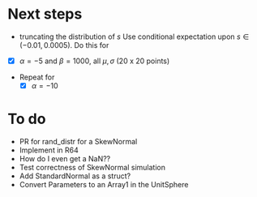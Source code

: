 # Next steps

-  truncating the distribution of $s$
  Use conditional expectation upon $s \in (-0.01, 0.0005)$. 
  Do this for
  - [x] $\alpha = -5$ and $\beta = 1000$, all $\mu, \sigma$ (20 x 20 points)
-  Repeat for 
   - [x] $\alpha = -10$ 

# To do

- PR for rand_distr for a SkewNormal
- Implement in R64
- How do I even get a NaN??
- Test correctness of SkewNormal simulation
- Add StandardNormal as a struct?
- Convert Parameters to an Array1 in the UnitSphere